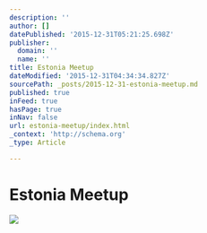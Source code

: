 ```yaml
---
description: ''
author: []
datePublished: '2015-12-31T05:21:25.698Z'
publisher:
  domain: ''
  name: ''
title: Estonia Meetup
dateModified: '2015-12-31T04:34:34.827Z'
sourcePath: _posts/2015-12-31-estonia-meetup.md
published: true
inFeed: true
hasPage: true
inNav: false
url: estonia-meetup/index.html
_context: 'http://schema.org'
_type: Article

---
```

# Estonia Meetup
![](https://the-grid-user-content.s3-us-west-2.amazonaws.com/6c372235-85df-48b5-9d4b-ad719c2962fe.png)